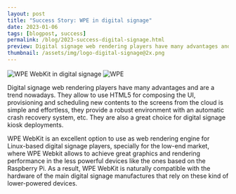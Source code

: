```yaml
---
layout: post
title: "Success Story: WPE in digital signage"
date: 2023-01-06
tags: [blogpost, success]
permalink: /blog/2023-success-digital-signage.html
preview: Digital signage web rendering players have many advantages and are a trend nowadays.
thumbnail: /assets/img/logo-digital-signage@2x.png
---
```


<div class="success-top">
<img alt="WPE WebKit in digital signage" align="center" src="{{ '/assets/img/logo-digital-signage@2x.png' | url }}">
<img alt="WPE" align="center" src="{{ '/assets/img/logo-blue.svg' | url }}">
</div>

Digital signage web rendering players have many advantages and are a trend nowadays. They allow to use HTML5 for composing the UI, provisioning and scheduling new contents to the screens from the cloud is simple and effortless, they provide a robust environment with an automatic crash recovery system, etc. They are also a great choice for digital signage kiosk deployments.

WPE WebKit is an excellent option to use as web rendering engine for Linux-based digital signage players, specially for the low-end market, where WPE Webkit allows to achieve great graphics and rendering performance in the less powerful devices like the ones based on the Raspberry Pi. As a result, WPE WebKit is naturally compatible with the hardware of the main digital signage manufactures that rely on these kind of lower-powered devices.
